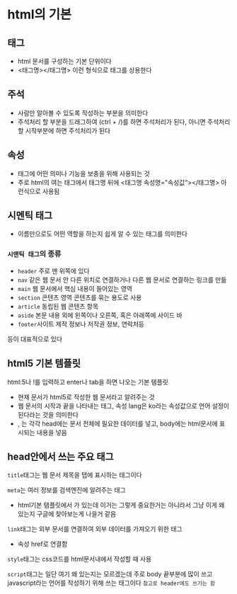 # html의 기본

## 태그
- html 문서를 구성하는 기본 단위이다
- <태그명></태그명> 이런 형식으로 태그를 상용한다

## 주석
- 사람만 알아볼 수 있도록 작성하는 부분을 의미한다
- 주석처리 할 부분을 드래그하여 (ctrl + /)를 하면 주석처리가 된다, 아니면 주석처리 할 시작부분에 <!--하고 닫을 부분에 --> 하면 주석처리가 된다

## 속성
- 태그에 어떤 의미나 기능을 보충을 위해 사용되는 것
- 주로 html의 여는 태그에서 태그명 뒤에 <태그명 속성명="속성값"></태그명> 아런식으로 사용됨

## 시멘틱 태그
- 이름만으로도 어떤 역할을 하는지 쉽게 알 수 있는 태그를 의미한다
### `시맨틱 태그`의 종류
- `header` 주로 맨 위쪽에 있다
- `nav` 같은 웹 문서 안 다른 위치로 연결하거나 다른 웹 문서로 연결하는 링크를 만듦
- `main`  웹 문서에서 핵심 내용이 들어있는 영역
- `section` 콘텐츠 영역 콘텐츠를 묶는 용도로 사용
- `article` 동립된 웹 콘텐츠 항목
- `aside` 본문 내용 외에 왼쪽이나 오른쪽, 혹은 아래쪽에 사이드 바
- `footer`사이트 제작 정보나 저작권 정보, 연락처등

등이 대표적으로 있다

## html5 기본 템플릿
html:5나 !를 입력하고 enter나 tab을 하면 나오는 기본 템플릿
- <!DOCTYPE html> 현재 문서가 html5로 작성한 웹 문서라고 알려주는 것
- <html></html> 웹 문서의 시작과 끝을 나타내는 태그, 속성 lang은 ko라는 속성값으로 언어 설정이 된다라는 것을 의미한다
- <head></head>, <body></body>는 각각 head에는 문서 전체에 필요한 데이터를 넣고, body에는 html문서에 표시되는 내용을 넣음

## head안에서 쓰는 주요 태그
`title`태그는 웹 문서 제목을 탭에 표시하는 태그이다

`meta`는 여러 정보를 검색엔진에 알려주는 태그
- html기본 탬플릿에서 <meta name="viewport" content="width=device-width, initial-scale=1.0" />가 있는데 이거는 그렇게 중요한거는 아니라서 그냥 이게 왜 있는지 구글에 찾아보는게 나을거 같음

`link`태그는 외부 문서를 연결하여 외부 데이터를 가져오기 위한 태그
- 속성 href로 연결함

`style`태그는 css코드를 html문서내에서 작성할 때 사용

`script`태그는 일단 여기 왜 있는지는 모르겠는데 주로 body 끝부분에 많이 쓰고 javascript라는 언어를 작성하기 위해 쓰는 태그이다 `참고로 header에도 쓰기는 함`
